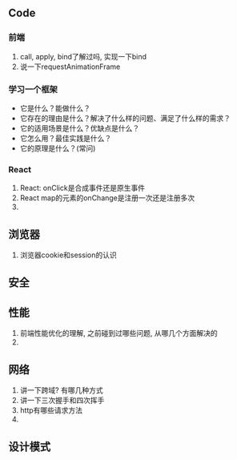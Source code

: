 ## Code

### 前端

1. call, apply, bind了解过吗, 实现一下bind
2. 说一下requestAnimationFrame

### 学习一个框架

- 它是什么？能做什么？
- 它存在的理由是什么？解决了什么样的问题、满足了什么样的需求？
- 它的适用场景是什么？优缺点是什么？
- 它怎么用？最佳实践是什么？
- 它的原理是什么？(常问)

### React

1. React: onClick是合成事件还是原生事件
2. React map的元素的onChange是注册一次还是注册多次
3. 





## 浏览器

1. 浏览器cookie和session的认识

## 安全



## 性能

1. 前端性能优化的理解, 之前碰到过哪些问题, 从哪几个方面解决的
2. 

## 网络

1. 讲一下跨域? 有哪几种方式
2. 讲一下三次握手和四次挥手
3. http有哪些请求方法
4. 

## 设计模式



